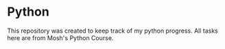 # Python
This repository was created to keep track of my python progress. All tasks here are from Mosh's Python Course.

